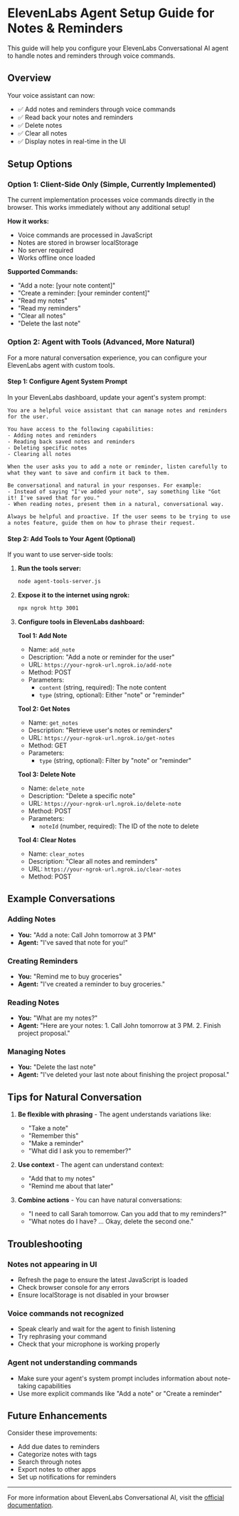 # ElevenLabs Agent Setup Guide for Notes & Reminders

This guide will help you configure your ElevenLabs Conversational AI agent to handle notes and reminders through voice commands.

## Overview

Your voice assistant can now:
- ✅ Add notes and reminders through voice commands
- ✅ Read back your notes and reminders
- ✅ Delete notes
- ✅ Clear all notes
- ✅ Display notes in real-time in the UI

## Setup Options

### Option 1: Client-Side Only (Simple, Currently Implemented)

The current implementation processes voice commands directly in the browser. This works immediately without any additional setup!

**How it works:**
- Voice commands are processed in JavaScript
- Notes are stored in browser localStorage
- No server required
- Works offline once loaded

**Supported Commands:**
- "Add a note: [your note content]"
- "Create a reminder: [your reminder content]"
- "Read my notes"
- "Read my reminders"
- "Clear all notes"
- "Delete the last note"

### Option 2: Agent with Tools (Advanced, More Natural)

For a more natural conversation experience, you can configure your ElevenLabs agent with custom tools.

#### Step 1: Configure Agent System Prompt

In your ElevenLabs dashboard, update your agent's system prompt:

```
You are a helpful voice assistant that can manage notes and reminders for the user. 

You have access to the following capabilities:
- Adding notes and reminders
- Reading back saved notes and reminders
- Deleting specific notes
- Clearing all notes

When the user asks you to add a note or reminder, listen carefully to what they want to save and confirm it back to them.

Be conversational and natural in your responses. For example:
- Instead of saying "I've added your note", say something like "Got it! I've saved that for you."
- When reading notes, present them in a natural, conversational way.

Always be helpful and proactive. If the user seems to be trying to use a notes feature, guide them on how to phrase their request.
```

#### Step 2: Add Tools to Your Agent (Optional)

If you want to use server-side tools:

1. **Run the tools server:**
   ```bash
   node agent-tools-server.js
   ```

2. **Expose it to the internet using ngrok:**
   ```bash
   npx ngrok http 3001
   ```

3. **Configure tools in ElevenLabs dashboard:**

   **Tool 1: Add Note**
   - Name: `add_note`
   - Description: "Add a note or reminder for the user"
   - URL: `https://your-ngrok-url.ngrok.io/add-note`
   - Method: POST
   - Parameters:
     - `content` (string, required): The note content
     - `type` (string, optional): Either "note" or "reminder"

   **Tool 2: Get Notes**
   - Name: `get_notes`
   - Description: "Retrieve user's notes or reminders"
   - URL: `https://your-ngrok-url.ngrok.io/get-notes`
   - Method: GET
   - Parameters:
     - `type` (string, optional): Filter by "note" or "reminder"

   **Tool 3: Delete Note**
   - Name: `delete_note`
   - Description: "Delete a specific note"
   - URL: `https://your-ngrok-url.ngrok.io/delete-note`
   - Method: POST
   - Parameters:
     - `noteId` (number, required): The ID of the note to delete

   **Tool 4: Clear Notes**
   - Name: `clear_notes`
   - Description: "Clear all notes and reminders"
   - URL: `https://your-ngrok-url.ngrok.io/clear-notes`
   - Method: POST

## Example Conversations

### Adding Notes
- **You:** "Add a note: Call John tomorrow at 3 PM"
- **Agent:** "I've saved that note for you!"

### Creating Reminders
- **You:** "Remind me to buy groceries"
- **Agent:** "I've created a reminder to buy groceries."

### Reading Notes
- **You:** "What are my notes?"
- **Agent:** "Here are your notes: 1. Call John tomorrow at 3 PM. 2. Finish project proposal."

### Managing Notes
- **You:** "Delete the last note"
- **Agent:** "I've deleted your last note about finishing the project proposal."

## Tips for Natural Conversation

1. **Be flexible with phrasing** - The agent understands variations like:
   - "Take a note"
   - "Remember this"
   - "Make a reminder"
   - "What did I ask you to remember?"

2. **Use context** - The agent can understand context:
   - "Add that to my notes"
   - "Remind me about that later"

3. **Combine actions** - You can have natural conversations:
   - "I need to call Sarah tomorrow. Can you add that to my reminders?"
   - "What notes do I have? ... Okay, delete the second one."

## Troubleshooting

### Notes not appearing in UI
- Refresh the page to ensure the latest JavaScript is loaded
- Check browser console for any errors
- Ensure localStorage is not disabled in your browser

### Voice commands not recognized
- Speak clearly and wait for the agent to finish listening
- Try rephrasing your command
- Check that your microphone is working properly

### Agent not understanding commands
- Make sure your agent's system prompt includes information about note-taking capabilities
- Use more explicit commands like "Add a note" or "Create a reminder"

## Future Enhancements

Consider these improvements:
- Add due dates to reminders
- Categorize notes with tags
- Search through notes
- Export notes to other apps
- Set up notifications for reminders

---

For more information about ElevenLabs Conversational AI, visit the [official documentation](https://elevenlabs.io/docs/conversational-ai/overview). 